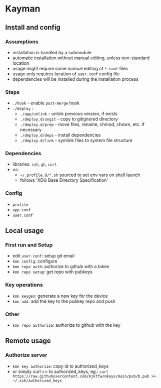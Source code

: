 # Kayman

## Install and config

### Assumptions

- installation is handled by a submodule
- automatic installation without manual editing, unless non-standard location
- usage might require some manual editing of `*.conf` files
- usage only requires location of `user.conf` config file
- dependencies will be installed during the installation process

### Steps

- `./hook` - enable `post-merge` hook
- `./deploy` :
  - `./app/unlink` - unlink previous version, if exists
  - `./deploy.d/ungit` - copy to gitignored directory
  - `./deploy.d/prep` - move files, rename, chmod, chown, etc. if necessary
  - `./deploy.d/deps` - install dependencies
  - `./deploy.d/link` - symlink files to system file structure

### Dependencies

- libraries: `ssh`, `gh`, `curl`
- os:
  - `~/.profile.d/*.sh` sourced to set env vars on shell launch
  - follows 'XDG Base Directory Specification'

### Config

- `profile`
- `app.conf`
- `user.conf`

## Local usage

### First run and Setup

- edit `user.conf`: setup git email
- `kmn config`: configure
- `kmn repo auth`: authorize to github with a token
- `kmn repo setup`: get repo with pubkeys

### Key operations

- `kmn keygen`: generate a new key for the device
- `kmn add`: add the key to the pubkey repo and push

### Other

- `kmn repo authorize`: authorize to github with the key

## Remote usage

### Authorize server

- `kmn key authorize`: copy id to authorized_keys
- or simply curl >> to authorized_keys, eg.: `curl https://raw.githubusercontent.com/mjktfw/mkays/main/pub/b.pub >> ~/.ssh/authorized_keys`
